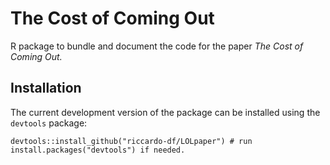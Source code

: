 # The Cost of Coming Out

R package to bundle and document the code for the paper *The Cost of Coming Out.*

## Installation  
The current development version of the package can be installed using the `devtools` package:

```
devtools::install_github("riccardo-df/LOLpaper") # run install.packages("devtools") if needed.
```
